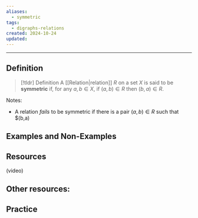 ```yaml
---
aliases:
  - symmetric
tags:
  - digraphs-relations
created: 2024-10-24
updated:
---
```

---
## Definition 

> [!tldr] Definition
> A [[Relation|relation]] $R$ on a set $X$ is said to be **symmetric** if, for any $a,b \in X$, if $(a,b) \in R$ then $(b,a) \in R$. 

Notes: 
- A relation *fails* to be symmetric if there is a pair $(a,b) \in R$ such that $(b,a)

## Examples and Non-Examples

## Resources 

(video)

Other resources: 
- 

## Practice 
